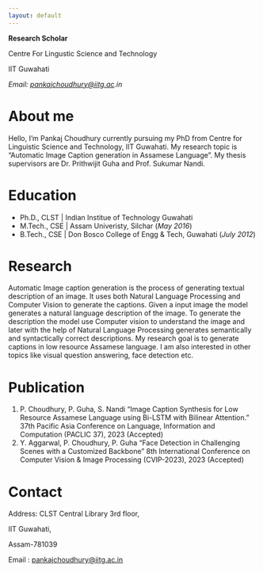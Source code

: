 ```yaml
---
layout: default
---
```


**Research Scholar**

<p>Centre For Lingustic Science and Technology</p>

IIT Guwahati

_Email: pankajchoudhury@iitg.ac.in_

# About me

Hello, I’m Pankaj Choudhury currently pursuing my PhD from Centre for Linguistic Science and Technology, IIT Guwahati. My research topic is “Automatic Image Caption generation in Assamese Language”. My thesis supervisors are Dr. Prithwijit Guha and Prof. Sukumar Nandi.    

# Education
- Ph.D., CLST | Indian Institue of Technology Guwahati 							       		
- M.Tech., CSE	| Assam Univeristy, Silchar (_May 2016_)	 			        		
- B.Tech., CSE | Don Bosco College of Engg & Tech, Guwahati (_July 2012_)

# Research

Automatic Image caption generation is the process of generating textual description of an image. It uses both Natural Language Processing and Computer Vision to generate the captions. Given a input image the model generates a natural language description of the image. To generate the description the model use Computer vision to understand the image and later with the help of Natural Language Processing generates semantically and syntactically correct descriptions. My research goal is to generate captions in low resource Assamese language. I am also interested in other topics like visual question answering, face detection etc.


# Publication
1. P. Choudhury, P. Guha, S. Nandi  “Image Caption Synthesis for Low Resource Assamese Language using Bi-LSTM with Bilinear Attention.” 37th Pacific Asia Conference on Language, Information and Computation (PACLIC 37), 2023 (Accepted)
2. Y. Aggarwal, P. Choudhury, P. Guha “Face Detection in Challenging Scenes with a Customized Backbone” 8th International Conference on Computer Vision & Image Processing (CVIP-2023), 2023 (Accepted)

# Contact

Address: CLST Central Library 3rd floor,

IIT Guwahati, 

Assam-781039

Email : pankajchoudhury@iitg.ac.in

